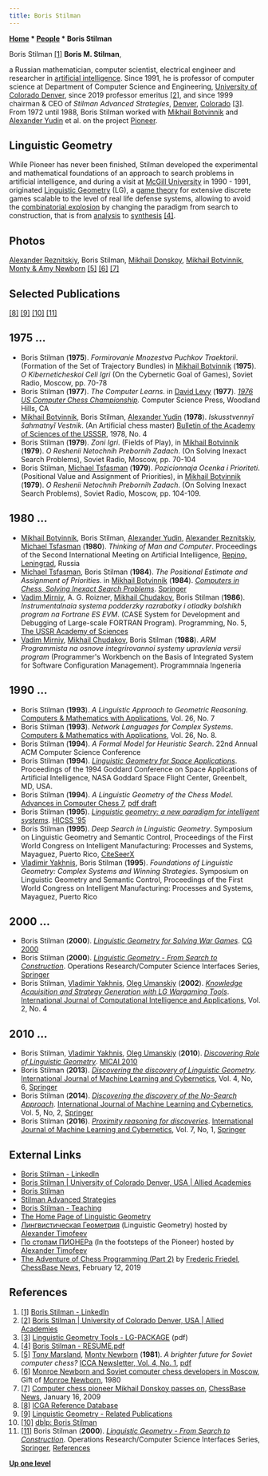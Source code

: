 ```yaml
---
title: Boris Stilman
---
```

**[Home](Home "Home") * [People](People "People") * Boris Stilman**

[](https://www.linkedin.com/in/boris-stilman-b2451668/) Boris Stilman <a id="cite-note-1" href="#cite-ref-1">[1]</a>
**Boris M. Stilman**,

a Russian mathematician, computer scientist, electrical engineer and researcher in [artificial intelligence](Artificial_Intelligence "Artificial Intelligence").
Since 1991, he is professor of computer science at Department of Computer Science and Engineering, [University of Colorado Denver](https://en.wikipedia.org/wiki/University_of_Colorado_Denver), since 2019 professor emeritus <a id="cite-note-2" href="#cite-ref-2">[2]</a>, and since 1999 chairman & CEO of *Stilman Advanced Strategies*, [Denver](https://en.wikipedia.org/wiki/Denver), [Colorado](https://en.wikipedia.org/wiki/Colorado) <a id="cite-note-3" href="#cite-ref-3">[3]</a>.
From 1972 until 1988, Boris Stilman worked with [Mikhail Botvinnik](Mikhail_Botvinnik "Mikhail Botvinnik") and [Alexander Yudin](Alexander_Yudin "Alexander Yudin") et al. on the project [Pioneer](Pioneer "Pioneer").

## Linguistic Geometry

While Pioneer has never been finished, Stilman developed the experimental and mathematical foundations of an approach to search problems in artificial intelligence, and during a visit at [McGill University](McGill_University "McGill University") in 1990 - 1991,
originated [Linguistic Geometry](index.php?title=Linguistic_Geometry&action=edit&redlink=1 "Linguistic Geometry (page does not exist)") (LG), a [game theory](https://en.wikipedia.org/wiki/Game_theory) for extensive discrete games scalable to the level of real life defense systems, allowing to avoid the [combinatorial explosion](https://en.wikipedia.org/wiki/Combinatorial_explosion) by changing the paradigm from search to construction, that is from [analysis](https://en.wikipedia.org/wiki/Analysis) to [synthesis](https://en.wikipedia.org/wiki/Synthesis) <a id="cite-note-4" href="#cite-ref-4">[4]</a>.

## Photos

[](File:ReznitkiyStilmanDonskoyBotvinnikNewborn.jpg)
[Alexander Reznitskiy](Alexander_Reznitskiy "Alexander Reznitskiy"), Boris Stilman, [Mikhail Donskoy](Mikhail_Donskoy "Mikhail Donskoy"), [Mikhail Botvinnik](Mikhail_Botvinnik "Mikhail Botvinnik"), [Monty & Amy Newborn](Monroe_Newborn "Monroe Newborn") <a id="cite-note-5" href="#cite-ref-5">[5]</a> <a id="cite-note-6" href="#cite-ref-6">[6]</a> <a id="cite-note-7" href="#cite-ref-7">[7]</a>

## Selected Publications

<a id="cite-note-8" href="#cite-ref-8">[8]</a> <a id="cite-note-9" href="#cite-ref-9">[9]</a> <a id="cite-note-10" href="#cite-ref-10">[10]</a> <a id="cite-note-11" href="#cite-ref-11">[11]</a>

## 1975 ...

- Boris Stilman (**1975**). *Formirovanie Mnozestva Puchkov Traektorii*. (Formation of the Set of Trajectory Bundles) in [Mikhail Botvinnik](Mikhail_Botvinnik "Mikhail Botvinnik") (**1975**). *O Kiberneticheskoi Celi Igri* (On the Cybernetic Goal of Games), Soviet Radio, Moscow, pp. 70-78
- Boris Stilman (**1977**). *The Computer Learns*. in [David Levy](David_Levy "David Levy") (**1977**). *[1976 US Computer Chess Championship](ACM_1976 "ACM 1976").* Computer Science Press, Woodland Hills, CA
- [Mikhail Botvinnik](Mikhail_Botvinnik "Mikhail Botvinnik"), Boris Stilman, [Alexander Yudin](Alexander_Yudin "Alexander Yudin") (**1978**). *Iskusstvennyǐ šahmatnyǐ Vestnik*. (An Artificial chess master) [Bulletin of the Academy of Sciences of the USSSR](https://en.wikipedia.org/wiki/Bulletin_of_the_Russian_Academy_of_Sciences:_Physics), 1978, No. 4
- Boris Stilman (**1979**). *Zoni Igri*. (Fields of Play), in [Mikhail Botvinnik](Mikhail_Botvinnik "Mikhail Botvinnik") (**1979**). *O Reshenii Netochnih Prebornih Zadach*. (On Solving Inexact Search Problems), Soviet Radio, Moscow, pp. 70-104
- Boris Stilman, [Michael Tsfasman](Michael_Tsfasman "Michael Tsfasman") (**1979**). *Pozicionnaja Ocenka i Prioriteti*. (Positional Value and Assignment of Priorities), in [Mikhail Botvinnik](Mikhail_Botvinnik "Mikhail Botvinnik") (**1979**). *O Reshenii Netochnih Prebornih Zadach*. (On Solving Inexact Search Problems), Soviet Radio, Moscow, pp. 104-109.

## 1980 ...

- [Mikhail Botvinnik](Mikhail_Botvinnik "Mikhail Botvinnik"), Boris Stilman, [Alexander Yudin](Alexander_Yudin "Alexander Yudin"), [Alexander Reznitskiy](Alexander_Reznitskiy "Alexander Reznitskiy"), [Michael Tsfasman](Michael_Tsfasman "Michael Tsfasman") (**1980**). *Thinking of Man and Computer*. Proceedings of the Second International Meeting on Artificial Intelligence, [Repino, Leningrad](https://en.wikipedia.org/wiki/Repino,_Saint_Petersburg), Russia
- [Michael Tsfasman](Michael_Tsfasman "Michael Tsfasman"), Boris Stilman (**1984**). *The Positional Estimate and Assignment of Priorities*. in [Mikhail Botvinnik](Mikhail_Botvinnik "Mikhail Botvinnik") (**1984**). *[Computers in Chess, Solving Inexact Search Problems](https://books.google.com/books/about/Computers_in_Chess.html?id=OSDnBwAAQBAJ&redir_esc=y)*. [Springer](https://en.wikipedia.org/wiki/Springer_Science%2BBusiness_Media)
- [Vadim Mirniy](Vadim_Mirniy "Vadim Mirniy"), A. G. Roizner, [Mikhail Chudakov](Mikhail_Chudakov "Mikhail Chudakov"), Boris Stilman (**1986**). *Instrumentalnaia systema podderzky razrabotky i otladky bolshikh program na Fortrane ES EVM*. (CASE System for Development and Debugging of Large-scale FORTRAN Program). Programming, No. 5, [The USSR Academy of Sciences](https://en.wikipedia.org/wiki/Russian_Academy_of_Sciences#The_Academy_of_Sciences_of_the_USSR)
- [Vadim Mirniy](Vadim_Mirniy "Vadim Mirniy"), [Mikhail Chudakov](Mikhail_Chudakov "Mikhail Chudakov"), Boris Stilman (**1988**). *ARM Programmista na osnove integrirovannoi systemy upravlenia versii program* (Programmer's Workbench on the Basis of Integrated System for Software Configuration Management). Programmnaia Ingeneria

## 1990 ...

- Boris Stilman (**1993**). *A Linguistic Approach to Geometric Reasoning*. [Computers & Mathematics with Applications](https://en.wikipedia.org/wiki/Computers_and_Mathematics_with_Applications), Vol. 26, No. 7
- Boris Stilman (**1993**). *Network Languages for Complex Systems*. [Computers & Mathematics with Applications](https://en.wikipedia.org/wiki/Computers_and_Mathematics_with_Applications), Vol. 26, No. 8.
- Boris Stilman (**1994**). *A Formal Model for Heuristic Search*. 22nd Annual ACM Computer Science Conference
- Boris Stilman (**1994**). *[Linguistic Geometry for Space Applications](https://archive.org/details/NASA_NTRS_Archive_19940030544A)*. Proceedings of the 1994 Goddard Conference on Space Applications of Artificial Intelligence, NASA Goddard Space Flight Center, Greenbelt, MD, USA.
- Boris Stilman (**1994**). *A Linguistic Geometry of the Chess Model*. [Advances in Computer Chess 7](Advances_in_Computer_Chess_7 "Advances in Computer Chess 7"), [pdf draft](https://stilman-strategies.com/bstilman/boris_papers/Jour94_CHESS7.pdf)
- Boris Stilman (**1995**). *[Linguistic geometry: a new paradigm for intelligent systems](https://ieeexplore.ieee.org/document/375573)*. [HICSS '95](https://dblp.uni-trier.de/db/conf/hicss/hicss1995-3.html)
- Boris Stilman (**1995**). *Deep Search in Linguistic Geometry*. Symposium on Linguistic Geometry and Semantic Control, Proceedings of the First World Congress on Intelligent Manufacturing: Processes and Systems, Mayaguez, Puerto Rico, [CiteSeerX](http://citeseerx.ist.psu.edu/viewdoc/summary?doi=10.1.1.115.6220)
- [Vladimir Yakhnis](https://stilman-strategies.com/content/bios.html), Boris Stilman (**1995**). *Foundations of Linguistic Geometry: Complex Systems and Winning Strategies*. Symposium on Linguistic Geometry and Semantic Control, Proceedings of the First World Congress on Intelligent Manufacturing: Processes and Systems, Mayaguez, Puerto Rico

## 2000 ...

- Boris Stilman (**2000**). *[Linguistic Geometry for Solving War Games](https://link.springer.com/chapter/10.1007/3-540-45579-5_24)*. [CG 2000](CG_2000 "CG 2000")
- Boris Stilman (**2000**). *[Linguistic Geometry - From Search to Construction](http://atimopheyev.narod.ru/LG01pdf_in_HTML/LG01_eng.HTML)*. Operations Research/Computer Science Interfaces Series, [Springer](https://en.wikipedia.org/wiki/Springer_Science%2BBusiness_Media)
- Boris Stilman, [Vladimir Yakhnis](https://stilman-strategies.com/content/bios.html), [Oleg Umanskiy](https://stilman-strategies.com/content/bios.html) (**2002**). *[Knowledge Acquisition and Strategy Generation with LG Wargaming Tools](https://www.worldscientific.com/doi/10.1142/S1469026802000713)*. [International Journal of Computational Intelligence and Applications](https://en.wikipedia.org/wiki/International_Journal_of_Computational_Intelligence_and_Applications), Vol. 2, No. 4

## 2010 ...

- Boris Stilman, [Vladimir Yakhnis](https://stilman-strategies.com/content/bios.html), [Oleg Umanskiy](https://stilman-strategies.com/content/bios.html) (**2010**). *[Discovering Role of Linguistic Geometry](https://link.springer.com/chapter/10.1007/978-3-642-16773-7_1)*. [MICAI 2010](https://dblp.uni-trier.de/db/conf/micai/micai2010-2.html)
- Boris Stilman (**2013**). *[Discovering the discovery of Linguistic Geometry](https://link.springer.com/article/10.1007/s13042-012-0114-8)*. [International Journal of Machine Learning and Cybernetics](https://link.springer.com/journal/13042), Vol. 4, No, 6, [Springer](https://en.wikipedia.org/wiki/Springer_Science%2BBusiness_Media)
- Boris Stilman (**2014**). *[Discovering the discovery of the No-Search Approach](https://link.springer.com/article/10.1007/s13042-012-0127-3)*. [International Journal of Machine Learning and Cybernetics](https://link.springer.com/journal/13042), Vol. 5, No, 2, [Springer](https://en.wikipedia.org/wiki/Springer_Science%2BBusiness_Media)
- Boris Stilman (**2016**). *[Proximity reasoning for discoveries](https://link.springer.com/article/10.1007/s13042-014-0249-x)*. [International Journal of Machine Learning and Cybernetics](https://link.springer.com/journal/13042), Vol. 7, No, 1, [Springer](https://en.wikipedia.org/wiki/Springer_Science%2BBusiness_Media)

## External Links

- [Boris Stilman - LinkedIn](https://www.linkedin.com/in/boris-stilman-b2451668/)
- [Boris Stilman | University of Colorado Denver, USA | Allied Academies](http://alliedacademies.com/profile/Boris%20Stilman)
- [Boris Stilman](https://stilman-strategies.com/bstilman/boris.html)
- [Stilman Advanced Strategies](https://stilman-strategies.com/)
- [Boris Stilman - Teaching](https://stilman-strategies.com/bstilman/teaching/)
- [The Home Page of Linguistic Geometry](https://stilman-strategies.com/bstilman/lgmain.html)
- [Лингвистическая Геометрия](http://atimopheyev.narod.ru/Frame/_rus_PIONEER.htm) (Linguistic Geometry) hosted by [Alexander Timofeev](Alexander_Timofeev "Alexander Timofeev")
- [По стопам ПИОНЕРа](http://atimopheyev.narod.ru/AfterPIONEER/index.html) (In the footsteps of the Pioneer) hosted by [Alexander Timofeev](Alexander_Timofeev "Alexander Timofeev")
- [The Adventure of Chess Programming (Part 2)](https://en.chessbase.com/post/the-adventure-of-chess-programming-part-2) by [Frederic Friedel](Frederic_Friedel "Frederic Friedel"), [ChessBase News](ChessBase "ChessBase"), February 12, 2019

## References

1. <a id="cite-ref-1" href="#cite-note-1">[1]</a> [Boris Stilman - LinkedIn](https://www.linkedin.com/in/boris-stilman-b2451668/)
1. <a id="cite-ref-2" href="#cite-note-2">[2]</a> [Boris Stilman | University of Colorado Denver, USA | Allied Academies](http://alliedacademies.com/profile/Boris%20Stilman)
1. <a id="cite-ref-3" href="#cite-note-3">[3]</a> [Linguistic Geometry Tools - LG-PACKAGE](https://stilman-strategies.com/movies/LG-PACKAGE.pdf) (pdf)
1. <a id="cite-ref-4" href="#cite-note-4">[4]</a> [Boris Stilman - RESUME.pdf](https://stilman-strategies.com/bstilman/boris_papers/RESUME.pdf)
1. <a id="cite-ref-5" href="#cite-note-5">[5]</a> [Tony Marsland](Tony_Marsland "Tony Marsland"), [Monty Newborn](Monroe_Newborn "Monroe Newborn") (**1981**). *A brighter future for Soviet computer chess?* [ICCA Newsletter, Vol. 4, No. 1](ICGA_Journal#4_1 "ICGA Journal"), [pdf](http://webdocs.cs.ualberta.ca/~tony/OldPapers/Marsland-Newborn-1981.pdf)
1. <a id="cite-ref-6" href="#cite-note-6">[6]</a> [Monroe Newborn and Soviet computer chess developers in Moscow](http://www.computerhistory.org/chess/full_record.php?iid=stl-430b9bbd70434), Gift of [Monroe Newborn](Monroe_Newborn "Monroe Newborn"), 1980
1. <a id="cite-ref-7" href="#cite-note-7">[7]</a> [Computer chess pioneer Mikhail Donskoy passes on](https://en.chessbase.com/post/computer-che-pioneer-mikhail-donskoy-paes-on), [ChessBase News](ChessBase "ChessBase"), January 16, 2009
1. <a id="cite-ref-8" href="#cite-note-8">[8]</a> [ICGA Reference Database](ICGA_Journal#RefDB "ICGA Journal")
1. <a id="cite-ref-9" href="#cite-note-9">[9]</a> [Linguistic Geometry - Related Publications](https://stilman-strategies.com/bstilman/publications.html)
1. <a id="cite-ref-10" href="#cite-note-10">[10]</a> [dblp: Boris Stilman](https://dblp.uni-trier.de/pers/hd/s/Stilman:Boris)
1. <a id="cite-ref-11" href="#cite-note-11">[11]</a> Boris Stilman (**2000**). *[Linguistic Geometry - From Search to Construction](http://atimopheyev.narod.ru/LG01pdf_in_HTML/LG01_eng.HTML)*. Operations Research/Computer Science Interfaces Series, [Springer](https://en.wikipedia.org/wiki/Springer_Science%2BBusiness_Media), [References](http://atimopheyev.narod.ru/LG01pdf_in_HTML/Ref/lit_en.htm)

**[Up one level](People "People")**

